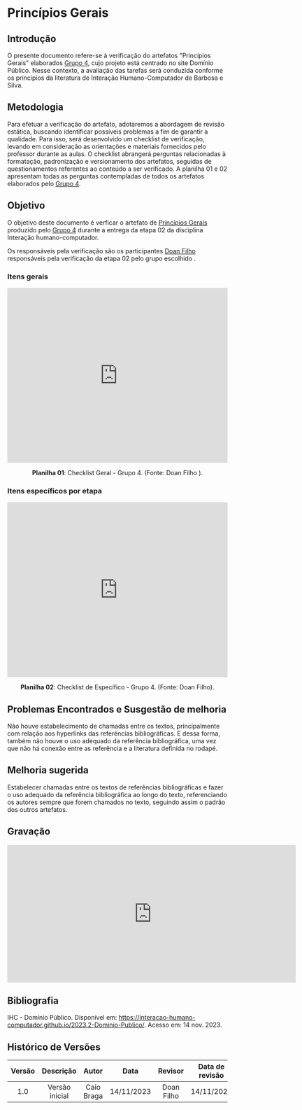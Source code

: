 # **Princípios Gerais**

## **Introdução**

O presente documento refere-se à verificação do artefatos "Princípios Gerais" elaborados [Grupo 4](https://interacao-humano-computador.github.io/2023.2-Dominio-Publico/), cujo projeto está centrado no site Domínio Público. Nesse contexto, a avaliação das tarefas será conduzida conforme os princípios da literatura de Interação Humano-Computador de Barbosa e Silva.

## **Metodologia**

Para efetuar a verificação do artefato, adotaremos a abordagem de revisão estática, buscando identificar possíveis problemas a fim de garantir a qualidade. Para isso, será desenvolvido um checklist de verificação, levando em consideração as orientações e materiais fornecidos pelo professor durante as aulas. O checklist abrangerá perguntas relacionadas à formatação, padronização e versionamento dos artefatos, seguidas de questionamentos referentes ao conteúdo a ser verificado. A planilha 01 e 02 apresentam todas as perguntas contempladas de todos os artefatos elaborados pelo [Grupo 4](https://interacao-humano-computador.github.io/2023.2-Dominio-Publico/).

## **Objetivo**
O objetivo deste documento é verficar o artefato de [Princípios Gerais](https://interacao-humano-computador.github.io/2023.2-Dominio-Publico/analise_de_requisitos/cenarios/) produzido pelo [Grupo 4](https://interacao-humano-computador.github.io/2023.2-Dominio-Publico/) durante a entrega da etapa 02 da disciplina Interação humano-computador.

Os responsáveis pela verificação são os participantes [Doan Filho](https://github.com/FilhoDoan) responsáveis pela verificação da etapa 02 pelo grupo escolhido . 


### **Itens gerais**

<iframe src="https://docs.google.com/spreadsheets/d/e/2PACX-1vRosc4EhCubuK631zfmVzmzzqXcTlcza-m16-LLkAexbM2Nlods5Zdun204FAqC4yDGXfk8TSLPlul6/pubhtml?gid=0&single=true"width="100%" height="400" frameborder="0" scrolling="no"></iframe>

<div align="center">
<p> <b>Planilha 01</b>: Checklist Geral - Grupo 4. (Fonte: Doan Filho ). </p>
</div>

### **Itens específicos por etapa**

<iframe src="https://docs.google.com/spreadsheets/d/e/2PACX-1vQIdSB0cHh3fcdzJkXwZWJf_mix_8ja4L9EpVHOTX3GlGkZ16iwYMcEc2icIbQ7kfuhbIOaEGzgI5QP/pubhtml?gid=54780418&amp;single=true&amp;widget=true&amp;headers=false" width="100%" height="400" frameborder="0" scrolling="no"></iframe>

<div align="center">
<p> <b>Planilha 02</b>: Checklist de Específico - Grupo 4. (Fonte: Doan Filho). </p>
</div>

## **Problemas Encontrados e Susgestão de melhoria**
Não houve estabelecimento de chamadas entre os textos, principalmente com relação aos hyperlinks das referências bibliográficas. E dessa forma, também não houve o uso adequado da referência bibliográfica, uma vez que não há conexão entre as referência e a literatura definida no rodapé.

## **Melhoria sugerida**
Estabelecer chamadas entre os textos de referências bibliográficas e fazer o uso adequado da referência bibliográfica
ao longo do texto, referenciando os autores sempre que forem chamados no texto, seguindo assim o padrão dos outros artefatos.

## **Gravação**
<iframe width="660" height="315" src="https://www.youtube.com/embed/04dbB6qAgwM?si=kUdGZkhzW1CclZtP" title="YouTube video player" frameborder="0" allow="accelerometer; autoplay; clipboard-write; encrypted-media; gyroscope; picture-in-picture; web-share" allowfullscreen></iframe>

## **Bibliografia**

IHC - Domínio Público. Disponível em: <https://interacao-humano-computador.github.io/2023.2-Dominio-Publico/>. Acesso em: 14 nov. 2023.

## **Histórico de Versões**

| Versão |          Descrição              |     Autor      |      Data      |   Revisor     |    Data de revisão    |  
|:------:|:-------------------------------:|:--------------:|:--------------:|:-------------:|:---------------------:|
|  1.0   | Versão inicial | Caio Braga |   14/11/2023   |  Doan Filho |      14/11/2023     |

